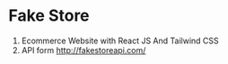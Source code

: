 # Fake Store
1. Ecommerce Website with React JS And Tailwind CSS 
2. API form <http://fakestoreapi.com/>

